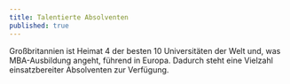 ```yaml
---
title: Talentierte Absolventen
published: true
---
```


Großbritannien ist Heimat 4 der besten 10 Universitäten der Welt und, was MBA-Ausbildung angeht, führend in Europa. Dadurch steht eine Vielzahl einsatzbereiter Absolventen zur Verfügung.